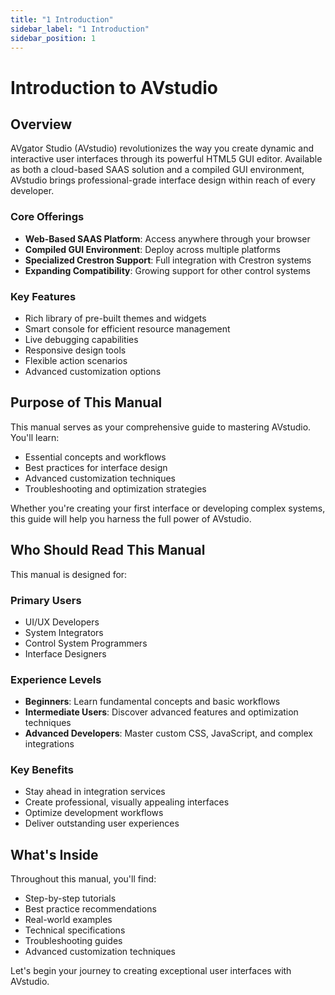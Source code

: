 ```yaml
---
title: "1 Introduction"
sidebar_label: "1 Introduction"
sidebar_position: 1
---
```


# Introduction to AVstudio

## Overview

AVgator Studio (AVstudio) revolutionizes the way you create dynamic and interactive user interfaces through its powerful HTML5 GUI editor. Available as both a cloud-based SAAS solution and a compiled GUI environment, AVstudio brings professional-grade interface design within reach of every developer.

### Core Offerings
- **Web-Based SAAS Platform**: Access anywhere through your browser
- **Compiled GUI Environment**: Deploy across multiple platforms
- **Specialized Crestron Support**: Full integration with Crestron systems
- **Expanding Compatibility**: Growing support for other control systems

### Key Features
- Rich library of pre-built themes and widgets
- Smart console for efficient resource management
- Live debugging capabilities
- Responsive design tools
- Flexible action scenarios
- Advanced customization options

## Purpose of This Manual

This manual serves as your comprehensive guide to mastering AVstudio. You'll learn:

- Essential concepts and workflows
- Best practices for interface design
- Advanced customization techniques
- Troubleshooting and optimization strategies

Whether you're creating your first interface or developing complex systems, this guide will help you harness the full power of AVstudio.

## Who Should Read This Manual

This manual is designed for:

### Primary Users
- UI/UX Developers
- System Integrators
- Control System Programmers
- Interface Designers

### Experience Levels
- **Beginners**: Learn fundamental concepts and basic workflows
- **Intermediate Users**: Discover advanced features and optimization techniques
- **Advanced Developers**: Master custom CSS, JavaScript, and complex integrations

### Key Benefits
- Stay ahead in integration services
- Create professional, visually appealing interfaces
- Optimize development workflows
- Deliver outstanding user experiences

## What's Inside

Throughout this manual, you'll find:
- Step-by-step tutorials
- Best practice recommendations
- Real-world examples
- Technical specifications
- Troubleshooting guides
- Advanced customization techniques

Let's begin your journey to creating exceptional user interfaces with AVstudio.